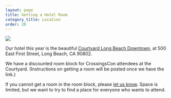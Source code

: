 ```yaml
---
layout: page
title: Getting a Hotel Room
category_title: Location
order: 20
---
```


![](http://cache.marriott.com/propertyimages/l/lgbcy/phototour/lgbcy_phototour88.jpg)

Our hotel this year is the beautiful [Courtyard Long Beach Downtown](http://www.marriott.com/hotels/travel/lgbcy-courtyard-long-beach-downtown/), at 500 East First Street, Long Beach, CA 90802.

We have a discounted room block for CrossingsCon attendees at the Courtyard. (Instructions on getting a room will be posted once we have the link.)

If you cannot get a room in the room block, please [let us know]({{site.baseurl}}/about/contact). Space is limited, but we want to try to find a place for everyone who wants to attend.
